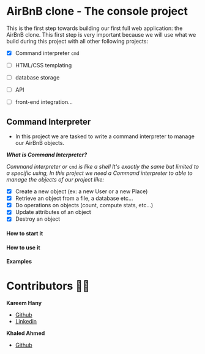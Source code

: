 # AirBnB clone - The console project



This is the first step towards building our first full web application: the AirBnB clone. This first step is very important because we will use what we build during this project with all other following projects:

- [x] Command interpreter `cmd`
- [ ] HTML/CSS templating
- [ ] database storage
- [ ] API
- [ ] front-end integration…



## Command Interpreter
- In this project we are tasked to write a command interpreter to manage our AirBnB objects.
 
***What is Command Interpreter?***

*Command interpreter or* `cmd` *is like a shell It's exactly the same but limited to a specific using, In this project we need a Command interpreter to able to manage the objects of our project like:* 


- [x] Create a new object (ex: a new User or a new Place)
- [x] Retrieve an object from a file, a database etc…
- [x] Do operations on objects (count, compute stats, etc…)
- [x] Update attributes of an object
- [x] Destroy an object

#### How to start it

#### How to use it

#### Examples



# Contributors 👨‍💻

**Kareem Hany**

- [Github](https://github.com/Kareem1715)
- [Linkedin](https://www.linkedin.com/in/kareem-hany-%F0%9F%87%B5%F0%9F%87%B8-352bb8230/)

**Khaled Ahmed**
- [Github](https://github.com/snow-999)
